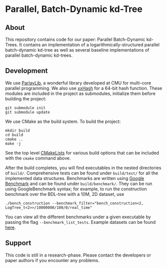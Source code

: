 # Parallel, Batch-Dynamic kd-Tree
## About
This repository contains code for our paper: Parallel Batch-Dynamic kd-Trees. It contains an implementation of a logarithmically-structured parallel batch-dynamic kd-tree as well as several baseline implementations of parallel batch-dynamic kd-trees.

## Development
We use [ParlayLib](https://github.com/cmuparlay/parlaylib), a wonderful library developed at CMU for multi-core parallel programming. We also use [xxHash](https://github.com/Cyan4973/xxHash) for a 64-bit hash function. These modules are included in the project as submodules, initialize them before building the project:
```
git submodule init
git submodule update
```

We use CMake as the build system. To build the project:
```
mkdir build
cd build
cmake ..
make -j
```
See the top level [CMakeLists](https://github.com/rahulyesantharao/batch-dynamic-kdtree/blob/main/CMakeLists.txt#L41) for various build options that can be included with the `cmake` command above.

After the build completes, you will find executables in the nested directories of `build/`. Comprehensive tests can be found under `build/test/` for all the implemented data structures. Benchmarks are written using [Google Benchmark](https://github.com/google/benchmark) and can be found under `build/benchmark/`. They can be run using GoogleBenchmark syntax; for example, to run the construction benchmark over the BDL-tree with a 10M, 2D dataset, use
```
./bench_construction --benchmark_filter="bench_construction<2, LogTree_t<2>>/10000000/100/0/real_time"
```

You can view all the different benchmarks under a given executable by passing the flag `--benchmark_list_tests`. Example datasets can be found [here](https://github.com/rahulyesantharao/batch-dynamic-kdtree/tree/main/test/resources).

## Support 
This code is still in a research-phase. Please contact the developers or paper authors if you encounter any problems.
